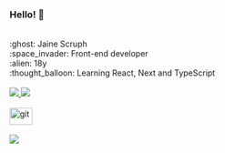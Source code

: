 ### Hello! :crescent_moon:

<br>
:ghost: Jaine Scruph
<br>
:space_invader: Front-end developer
<br>
:alien: 18y
<br>
:thought_balloon: Learning React, Next and TypeScript

<div>
  <br />
  <a href="https://www.instagram.com/scruph.js/" target="_blank">
    <img src="https://img.shields.io/badge/-Instagram-%23E4405F?style=for-the-badge&logo=instagram&logoColor=white"
      target="_blank">
  </a>
  <a href="https://www.linkedin.com/in/scruph/" target="_blank">
    <img src="https://img.shields.io/badge/-LinkedIn-%230077B5?style=for-the-badge&logo=linkedin&logoColor=white"
      target="_blank">
  </a>

  <br />
  <br />
  <img alt="git" height="30" width="40" src="https://cdn.jsdelivr.net/gh/devicons/devicon/icons/git/git-original.svg" />
  <br />

  <br />
  <img src="https://img.shields.io/badge/Made%20for-VSCode-1f425f.svg">
  <br />

</div>
